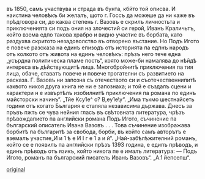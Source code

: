 ﻿въ 1850, самъ участвува и страда въ бунта, кбйто той описва. И наистина человѣкъ би желалъ, щото г. Госсъ да можеше да ни каже въ прѣдговора си, до каква степень г. Вазовъ е скрилъ личностьта и приключенията си подъ ония на злочестий си герой, Иванъ Краличьтъ, който взема едпо такова храбро и видно участие въ борбата, като раздухва скритото незадоволство въ отворено въстание. Но Подъ Игото е повече разсказа на единъ епизодъ отъ историята па едпнъ народъ отъ колкото отъ живота на единъ человѣкъ: прѣзъ него тече една „усърдна политическа пламе пость“, която може-би намалява до нѣйдѣ интереса въ дѣйствующитѣ лица. Многобройнитѣ приключения па тия лица, обаче, ставатъ повече и повече трогателни съ развитието на расказа. Г. Вазовъ ни запозна съ отечеството си и съотечественнипитѣ каквото никоя друга книга не ни е запознаха; и той е създалъ сцени и характери н е извъртѣлъ изобилнитѣ приключения па романа по единъ майсторски начинъ“.	„Тйе Ксу1е^ о? В,еу1е\у“.
„Има тъкмо шестнайсеть години отъ когато България е стапяла независима държава. Днесъ за пръвъ пжть се чува нейния гласъ въ свѣтовната литература, чрѣзъ прѣвождапието па английски романа Подъ Игото, съчинение па българский описатель Ивана Вазовъ . . . Това съчинение изображава борбитѣ па българитѣ за свобода, борби, въ който самъ авторътъ е вземалъ участие„И и 1 ѣ е И I г е 1 а и й“.
„Най-забѣлѣжителний романъ, който се е появилъ па английски прѣзъ 1393 година, е едипъ прѣводъ, и единъ прѣводъ отъ язикъ, който никога пе е ималъ литература: — Подъ Игото, романъ па българский писатель Иванъ Вазовъ“.	„А.1 йепсепш“.

[original](images/564.jpg)